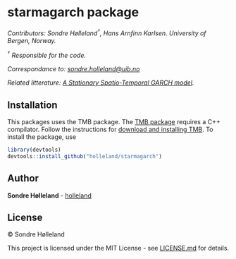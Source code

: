 starmagarch package
================

*Contributors: Sondre Hølleland<sup>†</sup>, Hans Arnfinn Karlsen.
University of Bergen, Norway.*

*<sup>†</sup> Responsible for the code.*

*Correspondance to: <sondre.holleland@uib.no>*

*Related litterature: [A Stationary Spatio-Temporal GARCH
model](https://doi.org/10.1111/jtsa.12498).*

## Installation

This packages uses the TMB package. The [TMB
package](https://github.com/kaskr/adcomp/wiki) requires a C++
compilator. Follow the instructions for [download and installing
TMB](https://github.com/kaskr/adcomp/wiki/Download). To install the
package, use

``` r
library(devtools)
devtools::install_github("holleland/starmagarch")
```

## Author

**Sondre Hølleland** - [holleland](https://github.com/holleland)

## License

© Sondre Hølleland

This project is licensed under the MIT License - see
[LICENSE.md](LICENSE.md) for details.
